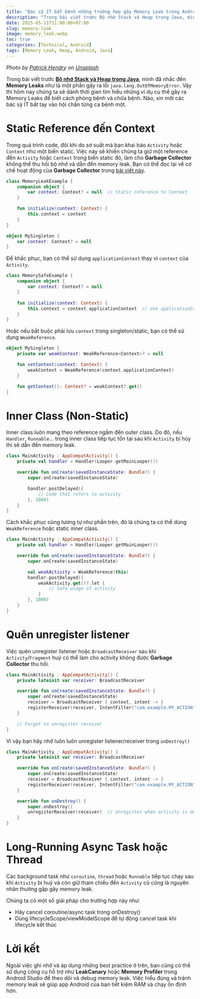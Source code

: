 ```yaml
---
title: "Bác sỹ IT bắt bệnh những trường hợp gây Memory Leak trong Android"
description: "Trong bài viết trước Bộ nhớ Stack và Heap trong Java, mình đã nhắc đến Memory Leaks như là một phần gây ra lỗi java.lang.OutOfMemoryError. Vậy thì hôm nay chúng ta sẽ dành thời gian tìm hiểu những ví dụ cụ thể gây ra Memory Leaks để biết cách phòng bệnh và chữa bệnh."
date: 2025-05-11T11:00:00+07:00
slug: memory-leak
image: memory_leak.webp
toc: true
categories: [Technical, Android]
tags: [Memory Leak, Heap, Android, Java]
---
```


*Photo by [Patrick Hendry](https://unsplash.com/@worldsbetweenlines?utm_content=creditCopyText&utm_medium=referral&utm_source=unsplash) on [Unsplash](https://unsplash.com/photos/brown-rocks-on-body-of-water-9wnabOhABno?utm_content=creditCopyText&utm_medium=referral&utm_source=unsplash)*

Trong bài viết trước [**Bộ nhớ Stack và Heap trong Java**](../stack-heap), mình đã nhắc đến **Memory Leaks** như là một phần gây ra lỗi `java.lang.OutOfMemoryError`. Vậy thì hôm nay chúng ta sẽ dành thời gian tìm hiểu những ví dụ cụ thể gây ra Memory Leaks để biết cách phòng bệnh và chữa bệnh. Nào, xin mời các bác sỹ IT bắt tay vào hội chẩn từng ca bệnh một.

# Static Reference đến Context

Trong quá trình code, đôi khi do sơ suất mà bạn khai báo `Activity` hoặc `Context` như một biến static. Việc này sẽ khiến chúng ta giữ một reference đến `Activity` hoặc `Context` trong biến static đó, làm cho **Garbage Collector** không thể thu hồi bộ nhớ và dẫn đến memory leak. Bạn có thể đọc lại về cơ chế hoạt động của **Garbage Collector** trong [bài viết này](../stack-heap).

```kotlin
class MemoryLeakExample {
    companion object {
        var context: Context? = null  // Static reference to Context
    }

    fun initialize(context: Context) {
        this.context = context
    }
}
```

```kotlin
object MySingleton {
    var context: Context? = null
}
```

Để khắc phục, bạn có thể sử dụng `applicationContext` thay vì `context` của `Activity`.

```kotlin
class MemorySafeExample {
    companion object {
        var context: Context? = null
    }

    fun initialize(context: Context) {
        this.context = context.applicationContext  // Use applicationContext instead of Activity context
    }
}
```

Hoặc nếu bắt buộc phải lưu `context` trong singleton/static, bạn có thể sử dụng `WeakReference`.

```kotlin
object MySingleton {
    private var weakContext: WeakReference<Context>? = null

    fun setContext(context: Context) {
        weakContext = WeakReference(context.applicationContext)
    }

    fun getContext(): Context? = weakContext?.get()
}
```

# Inner Class (Non-Static)

Inner class luôn mang theo reference ngầm đến outer class. Do đó, nếu `Handler`, `Runnable`... trong inner class tiếp tục tồn tại sau khi `Activity` bị hủy thì sẽ dẫn đến memory leak.

```kotlin
class MainActivity : AppCompatActivity() {
    private val handler = Handler(Looper.getMainLooper())

    override fun onCreate(savedInstanceState: Bundle?) {
        super.onCreate(savedInstanceState)

        handler.postDelayed({
            // Code that refers to activity
        }, 1000)
    }
}
```

Cách khắc phục cũng tương tự như phần trên, đó là chúng ta có thể dùng `WeakReference` hoặc static inner class.

```kotlin
class MainActivity : AppCompatActivity() {
    private val handler = Handler(Looper.getMainLooper())

    override fun onCreate(savedInstanceState: Bundle?) {
        super.onCreate(savedInstanceState)

        val weakActivity = WeakReference(this)
        handler.postDelayed({
            weakActivity.get()?.let {
                // Safe usage of activity
            }
        }, 1000)
    }
}
```

# Quên unregister listener

Việc quên unregister listener hoặc `BroadcastReceiver` sau khi `Activity`/`Fragment` huỷ có thể làm cho activity không được **Garbage Collector** thu hồi.

```kotlin
class MainActivity : AppCompatActivity() {
    private lateinit var receiver: BroadcastReceiver

    override fun onCreate(savedInstanceState: Bundle?) {
        super.onCreate(savedInstanceState)
        receiver = BroadcastReceiver { context, intent -> }
        registerReceiver(receiver, IntentFilter("com.example.MY_ACTION"))
    }

    // Forgot to unregister receiver
}
```

Vì vậy bạn hãy nhớ luôn luôn unregister listener/receiver trong `onDestroy()`

```kotlin
class MainActivity : AppCompatActivity() {
    private lateinit var receiver: BroadcastReceiver

    override fun onCreate(savedInstanceState: Bundle?) {
        super.onCreate(savedInstanceState)
        receiver = BroadcastReceiver { context, intent -> }
        registerReceiver(receiver, IntentFilter("com.example.MY_ACTION"))
    }

    override fun onDestroy() {
        super.onDestroy()
        unregisterReceiver(receiver)  // Unregister when activity is destroyed
    }
}
```

# Long-Running Async Task hoặc Thread

Các background task như `coroutine`, `thread` hoặc `Runnable` tiếp tục chạy sau khi `Activity` bị huỷ và còn giữ tham chiếu đến `Activity` cũ cũng là nguyên nhân thường gặp gây memory leak.

Chúng ta có một số giải pháp cho trường hợp này như:
* Hãy cancel coroutine/async task trong onDestroy()
* Dùng lifecycleScope/viewModelScope để tự động cancel task khi lifecycle kết thúc

# Lời kết

Ngoài việc ghi nhớ và áp dụng những best practice ở trên, bạn cũng có thể sử dụng công cụ hỗ trợ như **LeakCanary** hoặc **Memory Profiler** trong Android Studio để theo dõi và debug memory leak. Việc hiểu đúng và tránh memory leak sẽ giúp app Android của bạn tiết kiệm RAM và chạy ổn định hơn.

